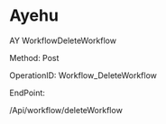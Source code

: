 #     Ayehu


AY WorkflowDeleteWorkflow

Method: Post

OperationID: Workflow_DeleteWorkflow

EndPoint:

/Api/workflow/deleteWorkflow
